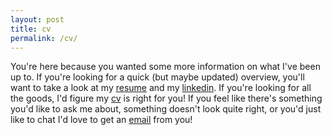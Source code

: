 ```yaml
---
layout: post
title: cv
permalink: /cv/
---
```


You're here because you wanted some more information on what I've been up to. If you're looking for a quick (but maybe updated) overview, you'll want to take a look at my [resume](https://www.dropbox.com/s/vb0dnqqhgaiv7ku/arani-resume-2016.pdf?dl=0) and my [linkedin](https://www.linkedin.com/in/aranibatta). If you're looking for all the goods, I'd figure my [cv](/fullcv) is right for you! If you feel like there's something you'd like to ask me about, something doesn't look quite right, or you'd just like to chat I'd love to get an [email](mailto:aranibatta@berkeley.edu) from you!